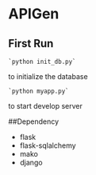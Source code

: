 # APIGen

## First Run

	`python init_db.py`

to initialize the database

	`python myapp.py`

to start develop server

##Dependency
* flask
* flask-sqlalchemy
* mako
* django
